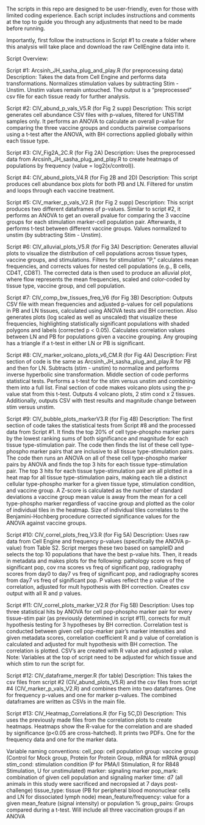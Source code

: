 The scripts in this repo are designed to be user-friendly, even for those with limited coding experience. Each script includes instructions and comments at the top to guide you through any adjustments that need to be made before running.

Importantly, first follow the instructions in Script #1 to create a folder where this analysis will take place and download the raw CellEngine data into it.

Script Overview:

Script #1: Arcsinh_JH_sasha_plug_and_play.R  (for preprocessing data)
Description: Takes the data from Cell Engine and performs data transformations. Normalizes stimulation values by subtracting Stim - Unstim. Unstim values remain untouched. The output is a “preprocessed” csv file for each tissue ready for further analysis.

Script #2: CIV_abund_p_vals_V5.R (for Fig 2 supp)
Description: This script generates cell abundance CSV files with p-values, filtered for UNSTIM samples only. It performs an ANOVA to calculate an overall p-value for comparing the three vaccine groups and conducts pairwise comparisons using a t-test after the ANOVA, with BH corrections applied globally within each tissue type.

Script #3: CIV_Fig2A_2C.R (for Fig 2A)
Description: Uses the preprocessed data from Arcsinh_JH_sasha_plug_and_play.R to create heatmaps of populations by frequency (value = log2(x/control)).

Script #4: CIV_abund_plots_V4.R  (for Fig 2B and 2D)
Description: This script produces cell abundance box plots for both PB and LN. Filtered for unstim and loops through each vaccine treatment.

Script #5: CIV_marker_p_vals_V2.R (for Fig 2 supp)
Description: This script produces two different dataframes of p-values. Similar to script #2, it performs an ANOVA to get an overall pvalue for comparing the 3 vaccine groups for each stimulation marker-cell population pair. Afterwards, it performs t-test between different vaccine groups. Values normalized to unstim (by subtracting Stim - Unstim).

Script #6: CIV_alluvial_plots_V5.R (for Fig 3A)
Description: Generates alluvial plots to visualize the distribution of cell populations across tissue types, vaccine groups, and stimulations. Filters for stimulation "P," calculates mean frequencies, and corrects values for nested cell populations (e.g., B cells, CD4T, CD8T). The corrected data is then used to produce an alluvial plot, where flow represents the mean frequencies, scaled and color-coded by tissue type, vaccine group, and cell population.

Script #7: CIV_comp_bw_tissues_freq_V6 (for Fig 3B)
Description: Outputs CSV file with mean frequencies and adjusted p-values for cell populations in PB and LN tissues, calculated using ANOVA tests and BH correction. Also generates plots (log scaled as well as unscaled) that visualize these frequencies, highlighting statistically significant populations with shaded polygons and labels (corrected p < 0.05). Calculates correlation values between LN and PB for populations given a vaccine grouping. Any grouping has a triangle if a t-test in either LN or PB is significant.

Script #8: CIV_marker_volcano_plots_v6_CM.R (for Fig 4A)
Description: First section of code is the same as Arcsinh_JH_sasha_plug_and_play.R for PB and then for LN. Subtracts (stim - unstim) to normalize and performs inverse hyperbolic sine transformation. Middle section of code performs statistical tests. Performs a t-test for the stim versus unstim and combining them into a full list. Final section of code makes volcano plots using the p-value stat from this t-test. Outputs 4 volcano plots, 2 stim cond x 2 tissues. Additionally, outputs CSV with ttest results and magnitude change between stim versus unstim.

Script #9: CIV_bubble_plots_markerV3.R (for Fig 4B)
Description: The first section of code takes the statistical tests from Script #8 and the processed data from Script #1. It finds the top 20% of cell type-phospho marker pairs by the lowest ranking sums of both significance and magnitude for each tissue type-stimulation pair. The code then finds the list of these cell type-phospho marker pairs that are inclusive to all tissue type-stimulation pairs. The code then runs an ANOVA on all of these cell type-phospho marker pairs by ANOVA and finds the top 3 hits for each tissue type-stimulation pair. The top 3 hits for each tissue type-stimulation pair are all plotted in a heat map for all tissue type-stimulation pairs, making each tile a distinct cellular type-phospho marker for a given tissue type, stimulation condition, and vaccine group. A Z-score is calculated as the number of standard deviations a vaccine group mean value is away from the mean for a cell type-phospho marker regardless of vaccine group and plotted as the color of individual tiles in the heatmap. Size of individual tiles correlates to the Benjamini-Hochberg procedure corrected significance values for the ANOVA against vaccine groups.

Script #10: CIV_correl_plots_freq_V3.R  (for Fig 5A)
Description: Uses raw data from Cell Engine and frequency p-values (specifically the ANOVA p-value) from Table S2. Script merges these two based on sampleID and selects the top 10 populations that have the best p-value hits. Then, it reads in metadata and makes plots for the following: pathology score vs freq of significant pop, cov rna scores vs freq of significant pop, radiography scores from day0 to day7 vs freq of significant pop, and radiography scores from day7 vs freq of significant pop. P values reflect the p value of the correlation, adjusted for mult hypothesis with BH correction. Creates csv output with all R and p values.

Script #11: CIV_correl_plots_marker_V2.R  (for Fig 5B)
Description: Uses top three statistical hits by ANOVA for cell pop-phospho marker pair for every tissue-stim pair (as previously determined in script #11), corrects for mult hypothesis testing for 3 hypotheses by BH correction. Correlation test is conducted between given cell pop-marker pair’s marker intensities and given metadata scores, correlation coefficient R and p value of correlation is calculated and adjusted for mult hypothesis with BH correction. The correlation is plotted. CSV’s are created with R value and adjusted p value. Note: Variables at the top of script need to be adjusted for which tissue and which stim to run the script for.

Script #12: CIV_dataframe_merger.R (for table)
Description: This takes the csv files from script #2 (CIV_abund_plots_V5.R) and the csv files from script #4 (CIV_marker_p_vals_V2.R) and combines them into two dataframes. One for frequency p-values and one for marker p-values. The combined dataframes are written as CSVs in the main file.

Script #13: CIV_Heatmap_Correlations.R (for Fig 5C,D)
Description: This uses the previously made files from the correlation plots to create heatmaps. Heatmaps show the R-value for the correlation and are shaded by significance (p<0.05 are cross-hatched). It prints two PDFs. One for the frequency data and one for the marker data.

Variable naming conventions:
cell_pop: cell population
group: vaccine group (Control for Mock group, Protein for Protein Group, mRNA for mRNA group)
stim_cond: stimulation condition (P for PMA/I Stimulation, R for R848 Stimulation, U for unstimulated)
marker: signaling marker
pop_mark: combination of given cell population and signaling marker
time: d7 (all animals in this study were sacrificed and necropsied at 7 days post-challenge)
tissue_type: tissue (PB for peripheral blood mononuclear cells and LN for dissociated lymph node)
mean_feature/frequency: value for a given mean_feature (signal intensity) or population %
group_pairs: Groups compared during a t-test. Will include all three vaccination groups if an ANOVA
